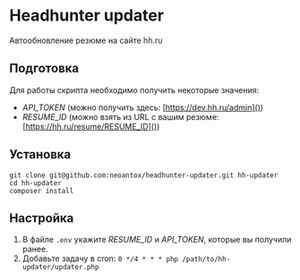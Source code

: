 # Headhunter updater

Автообновление резюме на сайте hh.ru

## Подготовка

Для работы скрипта необходимо получить некоторые значения:

- *API_TOKEN* (можно получить здесь: [https://dev.hh.ru/admin]())
- *RESUME_ID* (можно взять из URL с вашим резюме: [https://hh.ru/resume/RESUME_ID]())

## Установка

```
git clone git@github.com:neoantox/headhunter-updater.git hh-updater
cd hh-updater
composer install
```

## Настройка

1. В файле `.env` укажите *RESUME_ID* и *API_TOKEN*, которые вы получили ранее.
2. Добавьте задачу в cron: `0 */4 * * * php /path/to/hh-updater/updater.php`
